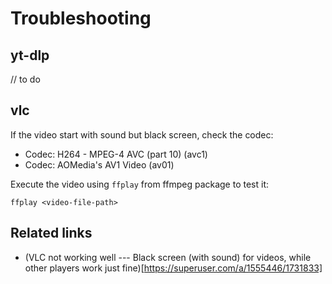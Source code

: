 # Troubleshooting

## yt-dlp

// to do

## vlc

If the video start with sound but black screen, check the codec:

- Codec: H264 - MPEG-4 AVC (part 10) (avc1)
- Codec: AOMedia's AV1 Video (av01)

Execute the video using `ffplay` from ffmpeg package to test it:
```shell
ffplay <video-file-path>
```

## Related links

- (VLC not working well --- Black screen (with sound) for videos, while other players work just fine)[https://superuser.com/a/1555446/1731833]
